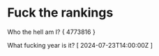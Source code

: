 # Fuck the rankings

Who the hell am I?
{ 4773816 }

What fucking year is it?
[ 2024-07-23T14:00:00Z ]
